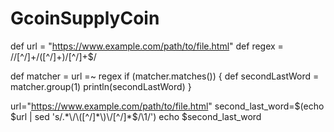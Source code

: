 # GcoinSupplyCoin

def url = "https://www.example.com/path/to/file.html"
def regex = /\/[^/]+\/([^/]+)\/[^/]+$/

def matcher = url =~ regex
if (matcher.matches()) {
  def secondLastWord = matcher.group(1)
  println(secondLastWord)
}


url="https://www.example.com/path/to/file.html"
second_last_word=$(echo $url | sed 's/.*\/\([^/]*\)\/[^/]*$/\1/')
echo $second_last_word
